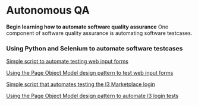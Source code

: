 # Autonomous QA

**Begin learning how to automate software quality assurance**  One component of software quality assurance is automating software testcases.


### Using Python and Selenium to automate software testcases

[Simple script to automate testing web input forms](01-generic_web_input_form.md)

[Using the Page Object Model design pattern to test web input forms](02-generic-pom-tests.md)

[Simple script that automates testing the I3 Marketplace login](03_simple_web_input_form.md)

[Using the Page Object Model design pattern to automate I3 login tests](04-pom-tests.md)


